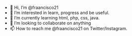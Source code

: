 - 👋 Hi, I’m @fraancisco21
- 👀 I’m interested in learn, progress and be useful.
- 🌱 I’m currently learning html, php, css, java.
- 💞️ I’m looking to collaborate on anything
- 📫 How to reach me @fraancisco21 on Twitter/Instagram.

<!---
fraancisco21/fraancisco21 is a ✨ special ✨ repository because its `README.md` (this file) appears on your GitHub profile.
You can click the Preview link to take a look at your changes.
--->
